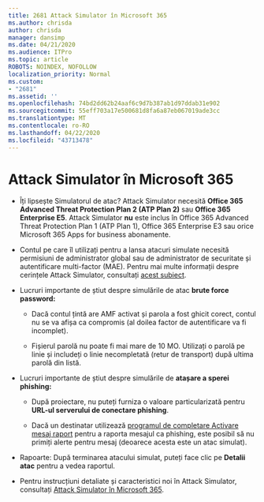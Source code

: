 ```yaml
---
title: 2681 Attack Simulator în Microsoft 365
ms.author: chrisda
author: chrisda
manager: dansimp
ms.date: 04/21/2020
ms.audience: ITPro
ms.topic: article
ROBOTS: NOINDEX, NOFOLLOW
localization_priority: Normal
ms.custom:
- "2681"
ms.assetid: ''
ms.openlocfilehash: 74bd2dd62b24aaf6c9d7b387ab1d97ddab31e902
ms.sourcegitcommit: 55eff703a17e500681d8fa6a87eb067019ade3cc
ms.translationtype: MT
ms.contentlocale: ro-RO
ms.lasthandoff: 04/22/2020
ms.locfileid: "43713478"
---
```

# <a name="attack-simulator-in-microsoft-365"></a>Attack Simulator în Microsoft 365

- Îți lipsește Simulatorul de atac? Attack Simulator necesită **Office 365 Advanced Threat Protection Plan 2 (ATP Plan 2)** sau **Office 365 Enterprise E5**. Attack Simulator **nu** este inclus în Office 365 Advanced Threat Protection Plan 1 (ATP Plan 1), Office 365 Enterprise E3 sau orice Microsoft 365 Apps for business abonamente.

- Contul pe care îl utilizați pentru a lansa atacuri simulate necesită permisiuni de administrator global sau de administrator de securitate și autentificare multi-factor (MAE). Pentru mai multe informații despre cerințele Attack Simulator, consultați [acest subiect](https://docs.microsoft.com/office365/securitycompliance/attack-simulator#before-you-begin).

- Lucruri importante de știut despre simulările de atac **brute force password:**

  - Dacă contul țintă are AMF activat și parola a fost ghicit corect, contul nu se va afișa ca compromis (al doilea factor de autentificare va fi incomplet).

  - Fișierul parolă nu poate fi mai mare de 10 MO. Utilizați o parolă pe linie și includeți o linie necompletată (retur de transport) după ultima parolă din listă.

- Lucruri importante de știut despre simulările de **atașare a sperei phishing:**

  - După proiectare, nu puteți furniza o valoare particularizată pentru **URL-ul serverului de conectare phishing**.

  - Dacă un destinatar utilizează [programul de completare Activare mesaj raport](https://docs.microsoft.com/microsoft-365/security/office-365-security/enable-the-report-message-add-in) pentru a raporta mesajul ca phishing, este posibil să nu primiți alerte pentru mesaj (deoarece acesta este un atac simulat).

- Rapoarte: După terminarea atacului simulat, puteți face clic pe **Detalii atac** pentru a vedea raportul.

- Pentru instrucțiuni detaliate și caracteristici noi în Attack Simulator, consultați [Attack Simulator în Microsoft 365](https://docs.microsoft.com/microsoft-365/security/office-365-security/attack-simulator).
